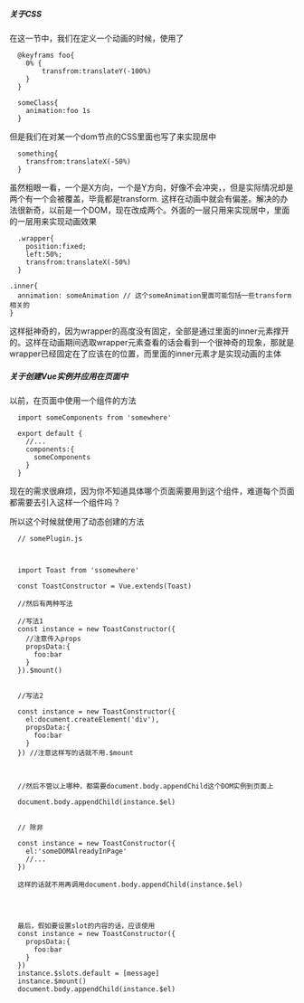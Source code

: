 ##### 关于CSS

在这一节中，我们在定义一个动画的时候，使用了
```
  @keyframs foo{
    0% {
        transfrom:translateY(-100%)
    }
  }

  someClass{
    animation:foo 1s
  }

```

但是我们在对某一个dom节点的CSS里面也写了来实现居中

```
  something{
    transfrom:translateX(-50%)
  }

```

虽然粗眼一看，一个是X方向，一个是Y方向，好像不会冲突，，但是实际情况却是两个有一个会被覆盖，毕竟都是transform. 这样在动画中就会有偏差。解决的办法很新奇，以前是一个DOM，现在改成两个。外面的一层只用来实现居中，里面的一层用来实现动画效果

```
  .wrapper{
    position:fixed;
    left:50%;
    transfrom:translateX(-50%)
  }

.inner{
  annimation: someAnimation // 这个someAnimation里面可能包括一些transform相关的
}

```
这样挺神奇的，因为wrapper的高度没有固定，全部是通过里面的inner元素撑开的。这样在动画期间选取wrapper元素查看的话会看到一个很神奇的现象，那就是wrapper已经固定在了应该在的位置，而里面的inner元素才是实现动画的主体



##### 关于创建Vue实例并应用在页面中


以前，在页面中使用一个组件的方法

```
  import someComponents from 'somewhere'  

  export default {
    //...
    components:{
      someComponents
    }
  }

```

现在的需求很麻烦，因为你不知道具体哪个页面需要用到这个组件，难道每个页面都需要去引入这样一个组件吗？

所以这个时候就使用了动态创建的方法

```
  // somePlugin.js



  import Toast from 'ssomewhere'

  const ToastConstructor = Vue.extends(Toast)

  //然后有两种写法

  //写法1
  const instance = new ToastConstructor({
    //注意传入props
    propsData:{
      foo:bar
    }
  }).$mount()


  //写法2

  const instance = new ToastConstructor({
    el:document.createElement('div'),
    propsData:{
      foo:bar
    }
  }) //注意这样写的话就不用.$mount



  //然后不管以上哪种，都需要document.body.appendChild这个DOM实例到页面上

  document.body.appendChild(instance.$el)


  // 除非

  const instance = new ToastConstructor({
    el:'someDOMAlreadyInPage'
    //...
  })

  这样的话就不用再调用document.body.appendChild(instance.$el)




  最后，假如要设置slot的内容的话，应该使用
  const instance = new ToastConstructor({
    propsData:{
      foo:bar
    }
  })
  instance.$slots.default = [message]
  instance.$mount()
  document.body.appendChild(instance.$el)

  









```













